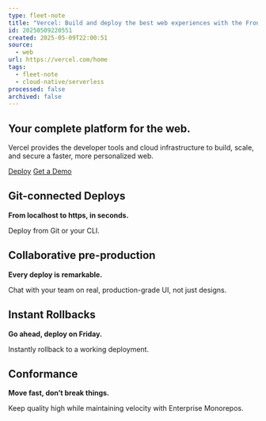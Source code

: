 ```yaml
---
type: fleet-note
title: "Vercel: Build and deploy the best web experiences with the Frontend Cloud"
id: 20250509220551
created: 2025-05-09T22:00:51
source:
  - web
url: https://vercel.com/home
tags:
  - fleet-note
  - cloud-native/serverless
processed: false
archived: false
---
```

## Your complete platform for the web.

Vercel provides the developer tools and cloud infrastructure to build, scale, and secure a faster, more personalized web.

[Deploy](https://vercel.com/new) [Get a Demo](https://vercel.com/contact/sales)

## Git-connected Deploys

**From localhost to https, in seconds.**

Deploy from Git or your CLI.

## Collaborative pre-production

**Every deploy is remarkable.**

Chat with your team on real, production-grade UI, not just designs.

## Instant Rollbacks

**Go ahead, deploy on Friday.**

Instantly rollback to a working deployment.

## Conformance

**Move fast, don’t break things.**

Keep quality high while maintaining velocity with Enterprise Monorepos.